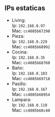 ## IPs estaticas
- Living: <br>
    Ip: `192.168.0.97` <br>
    Mac: `cc4085b67298`
- Pieza: <br>
    Ip: `192.168.0.229` <br>
    Mac: `cc4085b68992`
- Cocina: <br>
    Ip: `192.168.0.35` <br>
    Mac: `cc4085b68760`
- Baño: <br>
    Ip: `192.168.0.103` <br>
    Mac: `cc4085b69718`
- Pasillo: <br>
    Ip: `192.168.0.167` <br>
    Mac: `cc4085b68954`
- Lampara: <br>
    Ip: `192.168.0.110` <br>
    Mac: `cc4085b68c40`